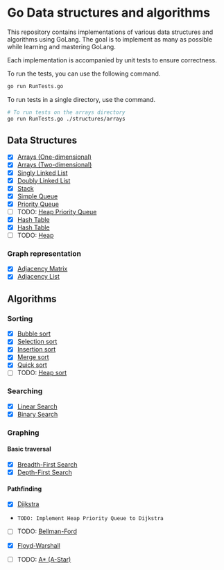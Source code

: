 # Go Data structures and algorithms

This repository contains implementations of various data structures and algorithms using GoLang.
The goal is to implement as many as possible while learning and mastering GoLang.

Each implementation is accompanied by unit tests to ensure correctness.

To run the tests, you can use the following command.

```bash
go run RunTests.go
```

To run tests in a single directory, use the command.

```bash
# To run tests on the arrays directory
go run RunTests.go ./structures/arrays
```

## Data Structures

  - [x] [Arrays (One-dimensional)](./structures/arrays/1DArray.go)
  - [x] [Arrays (Two-dimensional)](./structures/arrays/2DArray.go)
  - [x] [Singly Linked List](./structures/linked-lists/SinglyLinkedList.go)
  - [x] [Doubly Linked List](./structures/linked-lists/DoublyLinkedList.go)
  - [x] [Stack](./structures/stacks/Stack.go)
  - [x] [Simple Queue](./structures/queue/SimpleQueue.go)
  - [x] [Priority Queue](./structures/queue/PriorityQueue.go)
  - [ ] TODO: [Heap Priority Queue](./structures/queue/HeapPriorityQueue.go)
  - [x] [Hash Table](./structures/hash-tables/HashTable.go)
  - [x] [Hash Table](./structures/hash-tables/HashTable.go)
  - [ ] TODO: [Heap](./structures/heaps/Heap.go)

 ### Graph representation

  - [x] [Adjacency Matrix](./structures/graphs/AdjacencyMatrix.go)
  - [x] [Adjacency List](./structures/graphs/AdjacencyList.go)

## Algorithms

### Sorting

  - [x] [Bubble sort](./algorithms/sorting/BubbleSort.go)
  - [x] [Selection sort](./algorithms/sorting/SelectionSort.go)
  - [x] [Insertion sort](./algorithms/sorting/InsertionSort.go)
  - [x] [Merge sort](./algorithms/sorting/MergeSort.go)
  - [x] [Quick sort](./algorithms/sorting/QuickSort.go)
  - [ ] TODO: [Heap sort](./algorithms/sorting/HeapSort.go)

### Searching

  - [x] [Linear Search](./algorithms/searching/LinearSearch.go)
  - [x] [Binary Search](./algorithms/searching/BinarySearch.go)

### Graphing

#### Basic traversal

  - [x] [Breadth-First Search](./algorithms/graphing/basic-traversal/BreadthFirstSearch.go)
  - [x] [Depth-First Search](./algorithms/graphing/basic-traversal/DepthFirstSearch.go)

#### Pathfinding

  - [x] [Dijkstra](./algorithms/graphing/pathfinding/Dijkstra.go)
  -     TODO: Implement Heap Priority Queue to Dijkstra
  - [ ] TODO: [Bellman-Ford](./algorithms/graphing/pathfinding/BellmanFord.go)
  - [x] [Floyd-Warshall](./algorithms/graphing/pathfinding/FloydWarshall.go)
  - [ ] TODO: [A* (A-Star)](./algorithms/graphing/pathfinding/AStar.go)
 